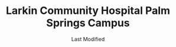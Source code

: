 ---
layout: location-page
date: Last Modified
description: "Local COVID-19 testing is available at Larkin Community Hospital Palm Springs Campus in Hialeah, Florida, USA."
permalink: "locations/florida/hialeah/larkin-community-hospital-palm-springs-campus/"
tags:
  - locations
  - florida
title: Larkin Community Hospital Palm Springs Campus
uniqueName: larkin-community-hospital-palm-springs-campus
state: Florida
stateAbbr: FL
hood: "Hialeah"
address: "1475 W 49th St"
city: "Hialeah"
zip: "33012"
zipsNearby: "33430 33427 33428 33429 33431 33432 33433 33434 33464 33481 33486 33487 33488 33496 33497 33498 33499 33424 33425 33426 33435 33436 33437 33472 33473 33474 33004 33441 33442 33443 33444 33445 33446 33448 33482 33483 33484 33301 33302 33303 33304 33305 33306 33307 33308 33309 33310 33311 33312 33313 33314 33315 33316 33317 33318 33319 33320 33321 33322 33323 33324 33325 33326 33327 33328 33329 33330 33331 33332 33334 33335 33336 33337 33338 33339 33340 33345 33346 33348 33349 33351 33355 33359 33388 33394 33008 33009 33002 33010 33011 33012 33013 33014 33015 33016 33017 33018 33019 33020 33021 33022 33023 33024 33025 33026 33027 33028 33029 33081 33083 33084 33030 33031 33032 33033 33034 33035 33039 33090 33092 33037 33449 33454 33460 33461 33462 33463 33465 33466 33467 33101 33102 33106 33111 33112 33114 33116 33122 33124 33125 33126 33127 33128 33129 33130 33131 33132 33133 33134 33135 33136 33137 33138 33142 33143 33144 33145 33146 33147 33149 33150 33151 33152 33153 33155 33156 33157 33158 33159 33160 33161 33162 33163 33164 33165 33166 33167 33168 33169 33170 33172 33173 33174 33175 33176 33177 33178 33179 33180 33181 33182 33183 33184 33185 33186 33187 33188 33189 33190 33193 33194 33196 33197 33199 33206 33222 33231 33233 33234 33238 33242 33243 33245 33247 33255 33256 33257 33261 33265 33266 33269 33280 33283 33296 33299 33109 33119 33139 33140 33141 33154 33239 33054 33055 33056 33480 33060 33061 33062 33063 33064 33065 33066 33067 33068 33069 33071 33072 33073 33074 33075 33076 33077 33093 33097 33493 33082 33070 33401 33402 33403 33404 33405 33406 33407 33409 33410 33411 33412 33413 33414 33415 33416 33417 33418 33419 33420 33421 33422 33107 33110 33121 33148 33195 33447" 
mapUrl: "http://maps.apple.com/?q=Larkin+Community+Hospital+Palm+Springs+Campus&address=1475+W+49th+St,Hialeah,Florida,33012"
locationType: Drive-thru
phone: "305-830-0790"
website: "https://cvtesting.larkinhospital.com/en/"
onlineBooking: true
closed: undefined
closedUpdate: June 30th, 2020
notes: "By appointment only. Prioritizes health care workers. Prioritizes first responders. For individuals with symptoms."
days: Everyday
hours: 9AM-5PM
ctaMessage: Schedule a test
ctaUrl: "https://cvtesting.larkinhospital.com/en/"
---